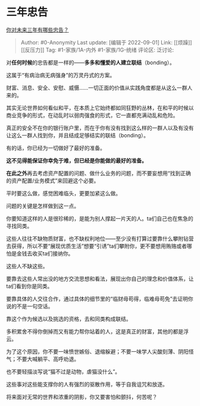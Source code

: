 # 三年忠告
[你对未来三年有哪些忠告？](https://www.zhihu.com/question/532746783/answer/2651546977)

> Author: #0-Anonymity
> Last update: [编辑于 2022-09-01]
> Link: [[烦躁]] [[反压力]]
> Tag: #1-家族/1A-内外 #1-家族/1G-统绪
> 评论区:
> 泛讨论:

对**任何时候**的忠告都是一样的——**多多和懂爱的人建立联结**（bonding）。

这属于“有病治病无病强身”的万灵丹式的方案。

财富、消息、安全、安慰、威慑……一切正面的价值从实践角度都是从这么一群人来的。

其实无论世界如何看似和平，在本质上它始终都如同狂野的丛林，在和平的时候以商业竞争的形式，在动乱时以弱肉强食的形式，它一直都充满动乱和危险。

真正的安全不在你的银行账户里，而在于你有没有找到这么样的一群人以及有没有让这么一群人找到你，并且结成足够结实的联结（bonding）。

有的话，你已经为一切做好了最好的准备。

**这不见得能保证你幸免于难，但已经是你能做的最好的准备。**

**在此之外**再去考虑资产配置的问题、做什么业务的问题，而不要妄想用“找到正确的资产配置/业务模式”来回避这个必要。

平时要这么做，感觉困难临头，更要加紧这么做。

问题的关键是怎样做到这一点。

你要知道这样的人是很珍稀的，是能为别人撑起一片天的人。ta们自己也在焦急的寻找同类。

这些人往往不缺物质财富，也不缺权利地位——至少没有打算过要靠什么攀附钻营去获得，所以不要“展现优质生活”想要“引诱”ta们攀附你，更不要想用贿赂或者哪怕是金钱去收买ta们接纳你。

这些人不缺这些。

要靠去这些人常出没的地方交流思想和看法，展现出你自己的理念和价值体系，让ta们看到你是同类。

要靠具体的人交往合作，通过具体的细节里的“临财毋苟得，临难毋苟免”去证明你说的不是一句空话。

靠这个作为候选以及挑选的资格，去和同类构成联结。

多积累舍不得你倒掉而又有能力帮你站着的人，这是真正的财富，其他的都是浮云。

为了这个原因，你不要一味愤世嫉俗、退缩躲避；不要一味学人尖酸刻薄、阴阳怪气；不要大喊躺平、高呼劝退。

也不要轻描淡写说“猫不过是动物，虐猫没什么”。

这些事对这些能支撑你的人有强烈的驱散作用，等于自我诅咒和放逐。

将来面对无常的世界和浓重的阴影，你又要害怕和颤抖，何苦呢？
